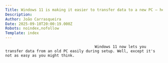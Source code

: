 ```yaml
---
Title: Windows 11 is making it easier to transfer data to a new PC — here's how it works
Description: 
Author: João Carrasqueira
Date: 2025-09-10T20:00:19.000Z
Robots: noindex,nofollow
Template: index
---
```


                                            Windows 11 now lets you transfer data from an old PC easily during setup. Well, except it's not as easy as you might think.
                                        